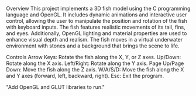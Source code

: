 Overview
This project implements a 3D fish model using the C programming language and OpenGL. It includes dynamic animations and interactive user control, allowing the user to manipulate the position and rotation of the fish with keyboard inputs. The fish features realistic movements of its tail, fins, and eyes. Additionally, OpenGL lighting and material properties are used to enhance visual depth and realism. The fish moves in a virtual underwater environment with stones and a background that brings the scene to life.


Controls
Arrow Keys: Rotate the fish along the X, Y, or Z axes.
Up/Down: Rotate along the X axis.
Left/Right: Rotate along the Y axis.
Page Up/Page Down: Move the fish along the Z axis.
W/A/S/D: Move the fish along the X and Y axes (forward, left, backward, right).
Esc: Exit the program.

"Add OpenGL and GLUT libraries to run."
